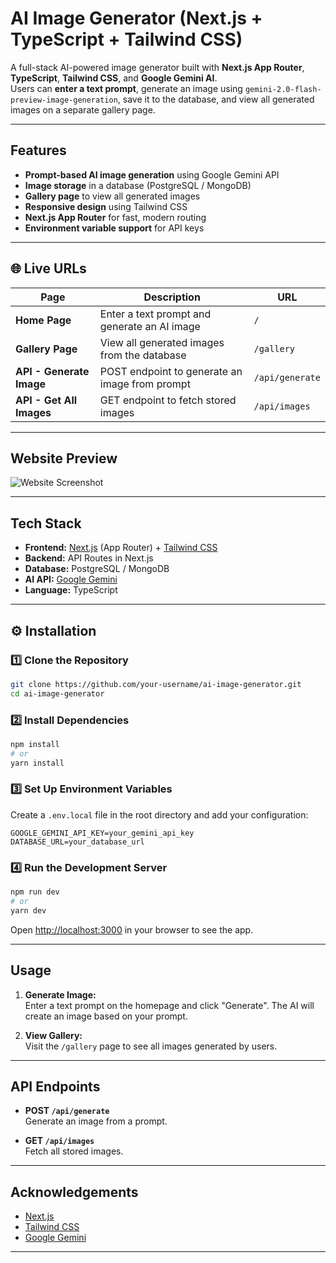 # AI Image Generator (Next.js + TypeScript + Tailwind CSS)

A full-stack AI-powered image generator built with **Next.js App Router**, **TypeScript**, **Tailwind CSS**, and **Google Gemini AI**.  
Users can **enter a text prompt**, generate an image using `gemini-2.0-flash-preview-image-generation`, save it to the database, and view all generated images on a separate gallery page.

---

## Features

- **Prompt-based AI image generation** using Google Gemini API
- **Image storage** in a database (PostgreSQL / MongoDB)
- **Gallery page** to view all generated images
- **Responsive design** using Tailwind CSS
- **Next.js App Router** for fast, modern routing
- **Environment variable support** for API keys

---

## 🌐 Live URLs

| Page                   | Description                                 | URL           |
|------------------------|---------------------------------------------|---------------|
| **Home Page**          | Enter a text prompt and generate an AI image| `/`           |
| **Gallery Page**       | View all generated images from the database | `/gallery`    |
| **API - Generate Image** | POST endpoint to generate an image from prompt | `/api/generate` |
| **API - Get All Images** | GET endpoint to fetch stored images        | `/api/images` |

---

## Website Preview

![Website Screenshot](https://images.unsplash.com/photo-1506744038136-46273834b3fb)

---

## Tech Stack

- **Frontend:** [Next.js](https://nextjs.org/) (App Router) + [Tailwind CSS](https://tailwindcss.com/)
- **Backend:** API Routes in Next.js
- **Database:** PostgreSQL / MongoDB
- **AI API:** [Google Gemini](https://ai.google.dev/)
- **Language:** TypeScript

---

## ⚙️ Installation

### 1️⃣ Clone the Repository

```bash
git clone https://github.com/your-username/ai-image-generator.git
cd ai-image-generator
```

### 2️⃣ Install Dependencies

```bash
npm install
# or
yarn install
```

### 3️⃣ Set Up Environment Variables

Create a `.env.local` file in the root directory and add your configuration:

```env
GOOGLE_GEMINI_API_KEY=your_gemini_api_key
DATABASE_URL=your_database_url
```

### 4️⃣ Run the Development Server

```bash
npm run dev
# or
yarn dev
```

Open [http://localhost:3000](http://localhost:3000) in your browser to see the app.

---

## Usage

1. **Generate Image:**  
   Enter a text prompt on the homepage and click "Generate". The AI will create an image based on your prompt.

2. **View Gallery:**  
   Visit the `/gallery` page to see all images generated by users.

---

## API Endpoints

- **POST `/api/generate`**  
  Generate an image from a prompt.

- **GET `/api/images`**  
  Fetch all stored images.

---

## Acknowledgements

- [Next.js](https://nextjs.org/)
- [Tailwind CSS](https://tailwindcss.com/)
- [Google Gemini](https://ai.google.dev/)

---

